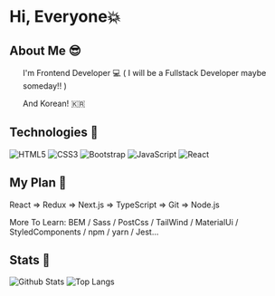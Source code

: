 <h1>Hi, Everyone💥</h1>

## About Me 😎
<ul>
  <p>I'm Frontend Developer 💻 ( I will be a Fullstack Developer maybe someday!! )<p>
  <p>And Korean! 🇰🇷<p>
</ul>

## Technologies 🚀
![HTML5](https://img.shields.io/badge/-HTML5-E34F26?style=flat-square&logo=html5&logoColor=white)
![CSS3](https://img.shields.io/badge/-CSS3-1572B6?style=flat-square&logo=css3)
![Bootstrap](https://img.shields.io/badge/-Bootstrap-563D7C?style=flat-square&logo=bootstrap)
![JavaScript](https://img.shields.io/badge/-JavaScript-black?style=flat-square&logo=javascript)
![React](https://img.shields.io/badge/-React-black?style=flat-square&logo=react)
<!-- ![TypeScript](https://img.shields.io/badge/-TypeScript-007ACC?style=flat-square&logo=typescript) -->

## My Plan 🌟
 <p>React => Redux => Next.js => TypeScript => Git => Node.js </p>
 <p>More To Learn: BEM / Sass / PostCss / TailWind / MaterialUi / StyledComponents / npm / yarn / Jest...</p>


## Stats 👀

![Github Stats](https://github-readme-stats.vercel.app/api?username=Luckkk1&count_private=true&show_icons=true&include_all_commits=true)
![Top Langs](https://github-readme-stats.vercel.app/api/top-langs/?username=Luckkk1&hide=TeX&layout=compact)




<!--
**Luckkk1/Luckkk1** is a ✨ _special_ ✨ repository because its `README.md` (this file) appears on your GitHub profile.

Here are some ideas to get you started:

- 🔭 I’m currently working on ...
- 🌱 I’m currently learning ...
- 👯 I’m looking to collaborate on ...
- 🤔 I’m looking for help with ...
- 💬 Ask me about ...
- 📫 How to reach me: ...
- 😄 Pronouns: ...
- ⚡ Fun fact: ...
-->

